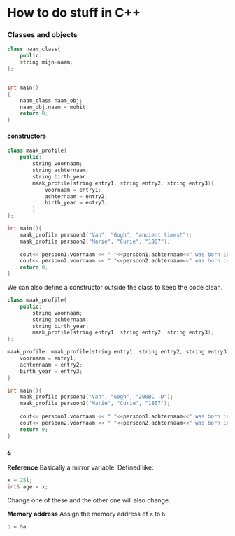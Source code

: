 # How to do stuff in C++

### Classes and objects

```cpp
class naam_class{
    public:
    string mijn-naam;
};


int main()
{
    naam_class naam_obj;
    naam_obj.naam = mohit;
    return 0;
}
```
#### constructors

```cpp
class maak_profile{
    public:
    	string voornaam;
        string achternaam;
    	string birth_year;
    	maak_profile(string entry1, string entry2, string entry3){
            voornaam = entry1;
            achternaam = entry2;
            birth_year = entry3;
        }
};

int main(){
    maak_profile persoon1("Van", "Gogh", "ancient times!");
    maak_profile persoon2("Marie", "Curie", "1867");
    
    cout<< persoon1.voornaam << " "<<persoon1.achternaam<<" was born in "<<persoon1.birth_year << "\n";
    cout<< persoon2.voornaam << " "<<persoon2.achternaam<<" was born in "<<persoon2.birth_year << "\n";
    return 0;
}
```

We can also define a constructor outside the class to keep the code clean.

```cpp
class maak_profile{
    public:
    	string voornaam;
        string achternaam;
    	string birth_year;
    	maak_profile(string entry1, string entry2, string entry3);
};

maak_profile::maak_profile(string entry1, string entry2, string entry3){
    voornaam = entry1;
    achternaam = entry2;
    birth_year = entry3;
}

int main(){
    maak_profile persoon1("Van", "Gogh", "200BC :D");
    maak_profile persoon2("Marie", "Curie", "1867");
    
    cout<< persoon1.voornaam << " "<<persoon1.achternaam<<" was born in "<<persoon1.birth_year << "\n";
    cout<< persoon2.voornaam << " "<<persoon2.achternaam<<" was born in "<<persoon2.birth_year << "\n";
    return 0;
}
```



### `&`

**Reference**
Basically a mirror variable. Defined like:

```cpp
x = 25l;
int& age = x;
```

Change one of these and the other one will also change.

**Memory address**
Assign the memory address of `a` to `b`.
```cpp
b = &a
```
